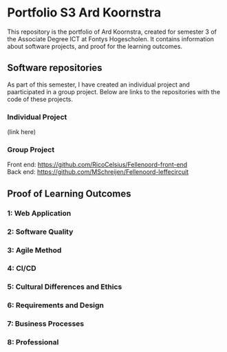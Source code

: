 # Portfolio S3 Ard Koornstra

This repository is the portfolio of Ard Koornstra, created for semester 3 of the Associate Degree ICT at Fontys Hogescholen. It contains information about software projects, and proof for the learning outcomes.

## Software repositories

As part of this semester, I have created an individual project and paarticipated in a group project. Below are links to the repositories with the code of these projects.

### Individual Project

(link here)

### Group Project

Front end: <https://github.com/RicoCelsius/Fellenoord-front-end>  
Back end: <https://github.com/MSchreijen/Fellenoord-leffecircuit>

## Proof of Learning Outcomes

### 1: Web Application

### 2: Software Quality

### 3: Agile Method

### 4: CI/CD

### 5: Cultural Differences and Ethics

### 6: Requirements and Design

### 7: Business Processes

### 8: Professional
